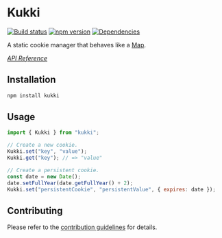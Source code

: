 # Kukki

[![Build status](https://travis-ci.org/vanruesc/kukki.svg?branch=master)](https://travis-ci.org/vanruesc/kukki) 
[![npm version](https://badge.fury.io/js/kukki.svg)](http://badge.fury.io/js/kukki) 
[![Dependencies](https://david-dm.org/vanruesc/kukki.svg?branch=master)](https://david-dm.org/vanruesc/kukki)

A static cookie manager that behaves like a [Map](https://developer.mozilla.org/en-US/docs/Web/JavaScript/Reference/Global_Objects/Map).

*[API Reference](https://vanruesc.github.io/kukki)*


## Installation

```sh
npm install kukki
``` 


## Usage

```javascript
import { Kukki } from "kukki";

// Create a new cookie.
Kukki.set("key", "value");
Kukki.get("key"); // => "value"

// Create a persistent cookie.
const date = new Date();
date.setFullYear(date.getFullYear() + 2);
Kukki.set("persistentCookie", "persistentValue", { expires: date });
```


## Contributing

Please refer to the [contribution guidelines](https://github.com/vanruesc/kukki/blob/master/.github/CONTRIBUTING.md) for details.
